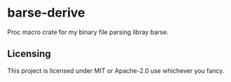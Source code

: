 # barse-derive
Proc macro crate for my binary file parsing libray barse.

## Licensing
This project is licensed under MIT or Apache-2.0 use whichever you fancy.
